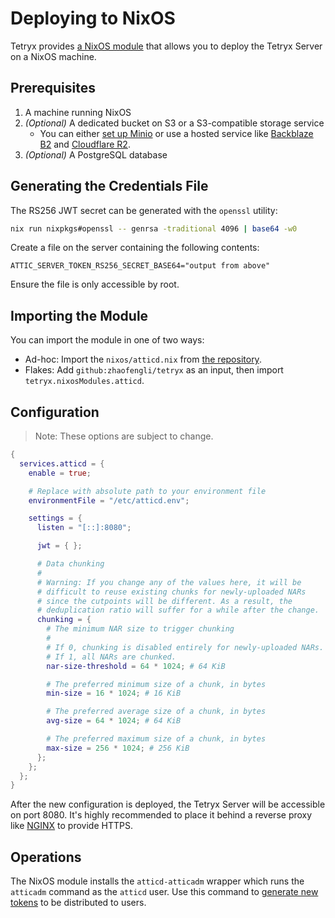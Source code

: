 # Deploying to NixOS

Tetryx provides [a NixOS module](https://github.com/zhaofengli/tetryx/blob/main/nixos/atticd.nix) that allows you to deploy the Tetryx Server on a NixOS machine.

## Prerequisites

1. A machine running NixOS
1. _(Optional)_ A dedicated bucket on S3 or a S3-compatible storage service
    - You can either [set up Minio](https://search.nixos.org/options?query=services.minio) or use a hosted service like [Backblaze B2](https://www.backblaze.com/b2/docs) and [Cloudflare R2](https://developers.cloudflare.com/r2).
1. _(Optional)_ A PostgreSQL database

## Generating the Credentials File

The RS256 JWT secret can be generated with the `openssl` utility:

```bash
nix run nixpkgs#openssl -- genrsa -traditional 4096 | base64 -w0
```

Create a file on the server containing the following contents:

```
ATTIC_SERVER_TOKEN_RS256_SECRET_BASE64="output from above"
```

Ensure the file is only accessible by root.

## Importing the Module

You can import the module in one of two ways:

- Ad-hoc: Import the `nixos/atticd.nix` from [the repository](https://github.com/zhaofengli/tetryx).
- Flakes: Add `github:zhaofengli/tetryx` as an input, then import `tetryx.nixosModules.atticd`.

## Configuration

> Note: These options are subject to change.

```nix
{
  services.atticd = {
    enable = true;

    # Replace with absolute path to your environment file
    environmentFile = "/etc/atticd.env";

    settings = {
      listen = "[::]:8080";

      jwt = { };

      # Data chunking
      #
      # Warning: If you change any of the values here, it will be
      # difficult to reuse existing chunks for newly-uploaded NARs
      # since the cutpoints will be different. As a result, the
      # deduplication ratio will suffer for a while after the change.
      chunking = {
        # The minimum NAR size to trigger chunking
        #
        # If 0, chunking is disabled entirely for newly-uploaded NARs.
        # If 1, all NARs are chunked.
        nar-size-threshold = 64 * 1024; # 64 KiB

        # The preferred minimum size of a chunk, in bytes
        min-size = 16 * 1024; # 16 KiB

        # The preferred average size of a chunk, in bytes
        avg-size = 64 * 1024; # 64 KiB

        # The preferred maximum size of a chunk, in bytes
        max-size = 256 * 1024; # 256 KiB
      };
    };
  };
}
```

After the new configuration is deployed, the Tetryx Server will be accessible on port 8080.
It's highly recommended to place it behind a reverse proxy like [NGINX](https://nixos.wiki/wiki/Nginx) to provide HTTPS.

## Operations

The NixOS module installs the `atticd-atticadm` wrapper which runs the `atticadm` command as the `atticd` user.
Use this command to [generate new tokens](../../reference/atticadm-cli.md#atticadm-make-token) to be distributed to users.
